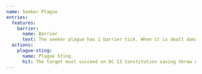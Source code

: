 ```yaml
---
name: Seeker Plague
entries:
  features:
    barrier:
      name: Barrier
      text: The seeker plague has 1 barrier tick. When it is dealt damage, remove one barrier tick and reduce the damage by 1d8.
  actions:
    plague-sting:
      name: Plague Sting
      hit: The target must succeed on DC 13 Constitution saving throw or has disadvantage on its next attack roll
---
```

